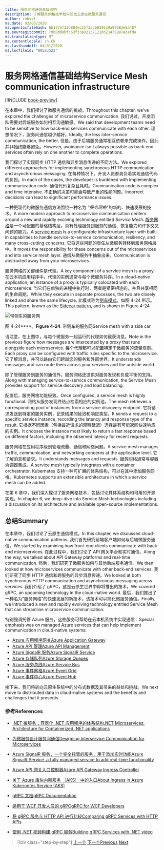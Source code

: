```yaml
---
title: 服务网格通信基础结构
description: 了解服务网格技术如何简化云原生微服务通信
author: robvet
ms.date: 03/03/2020
ms.openlocfilehash: 6b177ef33b804ec35f3acb919539a97683e5a487
ms.sourcegitcommit: 79b0dd8bfc63f33a02137121dd23475887ecefda
ms.translationtype: MT
ms.contentlocale: zh-CN
ms.lasthandoff: 04/01/2020
ms.locfileid: "80523522"
---
```

# <a name="service-mesh-communication-infrastructure"></a><span data-ttu-id="c740b-103">服务网格通信基础结构</span><span class="sxs-lookup"><span data-stu-id="c740b-103">Service Mesh communication infrastructure</span></span>

[!INCLUDE [book-preview](../../../includes/book-preview.md)]

<span data-ttu-id="c740b-104">在本章中，我们探讨了微服务通信的挑战。</span><span class="sxs-lookup"><span data-stu-id="c740b-104">Throughout this chapter, we've explored the challenges of microservice communication.</span></span> <span data-ttu-id="c740b-105">我们说过，开发团队需要对后端服务如何相互沟通敏感。</span><span class="sxs-lookup"><span data-stu-id="c740b-105">We said that development teams need to be sensitive to how back-end services communicate with each other.</span></span> <span data-ttu-id="c740b-106">理想情况下，服务间通信越少越好。</span><span class="sxs-lookup"><span data-stu-id="c740b-106">Ideally, the less inter-service communication, the better.</span></span> <span data-ttu-id="c740b-107">但是，由于后端服务通常相互依赖来完成操作，因此并非始终能够避免。</span><span class="sxs-lookup"><span data-stu-id="c740b-107">However, avoidance isn't always possible as back-end services often rely on one another to complete operations.</span></span>

<span data-ttu-id="c740b-108">我们探讨了实现同步 HTTP 通信和异步消息传递的不同方法。</span><span class="sxs-lookup"><span data-stu-id="c740b-108">We explored different approaches for implementing synchronous HTTP communication and asynchronous messaging.</span></span> <span data-ttu-id="c740b-109">在每种情况下，开发人员都肩负着实现通信代码的负担。</span><span class="sxs-lookup"><span data-stu-id="c740b-109">In each of the cases, the developer is burdened with implementing communication code.</span></span> <span data-ttu-id="c740b-110">通信代码复杂且耗时。</span><span class="sxs-lookup"><span data-stu-id="c740b-110">Communication code is complex and time intensive.</span></span> <span data-ttu-id="c740b-111">不正确的决策可能会导致严重的性能问题。</span><span class="sxs-lookup"><span data-stu-id="c740b-111">Incorrect decisions can lead to significant performance issues.</span></span>

<span data-ttu-id="c740b-112">一种更现代的微服务通信方法围绕一种名为 *"服务网格*"的新的、快速发展的技术。</span><span class="sxs-lookup"><span data-stu-id="c740b-112">A more modern approach to microservice communication centers around a new and rapidly evolving technology entitled *Service Mesh*.</span></span> <span data-ttu-id="c740b-113">[服务网格](https://www.nginx.com/blog/what-is-a-service-mesh/)是一个可配置的基础结构层，具有处理服务到服务的通信、恢复能力和许多交叉问题的能力。</span><span class="sxs-lookup"><span data-stu-id="c740b-113">A [service mesh](https://www.nginx.com/blog/what-is-a-service-mesh/) is a configurable infrastructure layer with built-in capabilities to handle service-to-service communication, resiliency, and many cross-cutting concerns.</span></span> <span data-ttu-id="c740b-114">它将这些问题的责任从微服务转移到服务网格层中。</span><span class="sxs-lookup"><span data-stu-id="c740b-114">It moves the responsibility for these concerns out of the microservices and into service mesh layer.</span></span> <span data-ttu-id="c740b-115">通信从微服务中抽象出来。</span><span class="sxs-lookup"><span data-stu-id="c740b-115">Communication is abstracted away from your microservices.</span></span>

<span data-ttu-id="c740b-116">服务网格的关键组件是代理。</span><span class="sxs-lookup"><span data-stu-id="c740b-116">A key component of a service mesh is a proxy.</span></span> <span data-ttu-id="c740b-117">在云本机应用程序中，代理的实例通常与每个微服务共存。</span><span class="sxs-lookup"><span data-stu-id="c740b-117">In a cloud-native application, an instance of a proxy is typically colocated with each microservice.</span></span> <span data-ttu-id="c740b-118">当它们在单独的进程中执行时，两者是紧密相连的，并且共享相同的生命周期。</span><span class="sxs-lookup"><span data-stu-id="c740b-118">While they execute in separate processes, the two are closely linked and share the same lifecycle.</span></span> <span data-ttu-id="c740b-119">此模式称为[侧车模式](https://docs.microsoft.com/azure/architecture/patterns/sidecar)，如图 4-24 所示。</span><span class="sxs-lookup"><span data-stu-id="c740b-119">This pattern, known as the [Sidecar pattern](https://docs.microsoft.com/azure/architecture/patterns/sidecar), and is shown in Figure 4-24.</span></span>

![带侧车的服务网](./media/service-mesh-with-side-car.png)

<span data-ttu-id="c740b-121">图 4-24\*\*\*\*。</span><span class="sxs-lookup"><span data-stu-id="c740b-121">**Figure 4-24**.</span></span> <span data-ttu-id="c740b-122">带侧车的服务网</span><span class="sxs-lookup"><span data-stu-id="c740b-122">Service mesh with a side car</span></span>

<span data-ttu-id="c740b-123">请注意，在上图中，与每个微服务一起运行的代理如何截获消息。</span><span class="sxs-lookup"><span data-stu-id="c740b-123">Note in the previous figure how messages are intercepted by a proxy that runs alongside each microservice.</span></span> <span data-ttu-id="c740b-124">每个代理都可以配置特定于微服务的流量规则。</span><span class="sxs-lookup"><span data-stu-id="c740b-124">Each proxy can be configured with traffic rules specific to the microservice.</span></span> <span data-ttu-id="c740b-125">它了解消息，并可以路由它们跨越您的服务和外部世界。</span><span class="sxs-lookup"><span data-stu-id="c740b-125">It understands messages and can route them across your services and the outside world.</span></span>

<span data-ttu-id="c740b-126">除了管理服务到服务的通信外，服务网格还提供对服务发现和负载平衡的支持。</span><span class="sxs-lookup"><span data-stu-id="c740b-126">Along with managing service-to-service communication, the Service Mesh provides support for service discovery and load balancing.</span></span>

<span data-ttu-id="c740b-127">配置后，服务网格功能极致。</span><span class="sxs-lookup"><span data-stu-id="c740b-127">Once configured, a service mesh is highly functional.</span></span> <span data-ttu-id="c740b-128">网格从服务发现终结点检索相应的实例池。</span><span class="sxs-lookup"><span data-stu-id="c740b-128">The mesh retrieves a corresponding pool of instances from a service discovery endpoint.</span></span> <span data-ttu-id="c740b-129">它将请求发送到特定的服务实例，记录结果的延迟和响应类型。</span><span class="sxs-lookup"><span data-stu-id="c740b-129">It sends a request to a specific service instance, recording the latency and response type of the result.</span></span> <span data-ttu-id="c740b-130">它根据不同因素（包括最近请求的观察延迟）选择最有可能返回快速响应的实例。</span><span class="sxs-lookup"><span data-stu-id="c740b-130">It chooses the instance most likely to return a fast response based on different factors, including the observed latency for recent requests.</span></span>

<span data-ttu-id="c740b-131">服务网格在应用程序级别管理流量、通信和网络问题。</span><span class="sxs-lookup"><span data-stu-id="c740b-131">A service mesh manages traffic, communication, and networking concerns at the application level.</span></span> <span data-ttu-id="c740b-132">它了解消息和请求。</span><span class="sxs-lookup"><span data-stu-id="c740b-132">It understands messages and requests.</span></span> <span data-ttu-id="c740b-133">服务网格通常与容器协调器集成。</span><span class="sxs-lookup"><span data-stu-id="c740b-133">A service mesh typically integrates with a container orchestrator.</span></span> <span data-ttu-id="c740b-134">Kubernetes 支持一种可扩展的体系结构，可以在其中添加服务网格。</span><span class="sxs-lookup"><span data-stu-id="c740b-134">Kubernetes supports an extensible architecture in which a service mesh can be added.</span></span>

<span data-ttu-id="c740b-135">在第 6 章中，我们深入探讨了服务网格技术，包括讨论其体系结构和可用的开源实现。</span><span class="sxs-lookup"><span data-stu-id="c740b-135">In chapter 6, we deep-dive into Service Mesh technologies including a discussion on its architecture and available open-source implementations.</span></span>

## <a name="summary"></a><span data-ttu-id="c740b-136">总结</span><span class="sxs-lookup"><span data-stu-id="c740b-136">Summary</span></span>

<span data-ttu-id="c740b-137">在本章中，我们讨论了云原生通信模式。</span><span class="sxs-lookup"><span data-stu-id="c740b-137">In this chapter, we discussed cloud-native communication patterns.</span></span> <span data-ttu-id="c740b-138">我们首先研究前端客户端如何与后端微服务通信。</span><span class="sxs-lookup"><span data-stu-id="c740b-138">We started by examining how front-end clients communicate with back-end microservices.</span></span> <span data-ttu-id="c740b-139">在此过程中，我们讨论了 API 网关平台和实时通信。</span><span class="sxs-lookup"><span data-stu-id="c740b-139">Along the way, we talked about API Gateway platforms and real-time communication.</span></span> <span data-ttu-id="c740b-140">然后，我们研究了微服务如何与其他后端服务通信。</span><span class="sxs-lookup"><span data-stu-id="c740b-140">We then looked at how microservices communicate with other back-end services.</span></span> <span data-ttu-id="c740b-141">我们研究了同步 HTTP 通信和跨服务的异步消息传递。</span><span class="sxs-lookup"><span data-stu-id="c740b-141">We looked at both synchronous HTTP communication and asynchronous messaging across services.</span></span> <span data-ttu-id="c740b-142">我们介绍了 gRPC，这是云原生世界中即将推出的技术。</span><span class="sxs-lookup"><span data-stu-id="c740b-142">We covered gRPC, an upcoming technology in the cloud-native world.</span></span> <span data-ttu-id="c740b-143">最后，我们推出了一种名为"服务网格"的快速发展的新技术，该技术可以简化微服务通信。</span><span class="sxs-lookup"><span data-stu-id="c740b-143">Finally, we introduced a new and rapidly evolving technology entitled Service Mesh that can streamline microservice communication.</span></span>

<span data-ttu-id="c740b-144">特别强调托管 Azure 服务，这些服务可帮助在云本机系统中实现通信：</span><span class="sxs-lookup"><span data-stu-id="c740b-144">Special emphasis was on managed Azure services that can help implement communication in cloud-native systems:</span></span>

- [<span data-ttu-id="c740b-145">Azure 应用程序网关</span><span class="sxs-lookup"><span data-stu-id="c740b-145">Azure Application Gateway</span></span>](https://docs.microsoft.com/azure/application-gateway/overview)
- [<span data-ttu-id="c740b-146">Azure API 管理</span><span class="sxs-lookup"><span data-stu-id="c740b-146">Azure API Management</span></span>](https://azure.microsoft.com/services/api-management/)
- [<span data-ttu-id="c740b-147">Azure SignalR 服务</span><span class="sxs-lookup"><span data-stu-id="c740b-147">Azure SignalR Service</span></span>](https://azure.microsoft.com/services/signalr-service/)
- [<span data-ttu-id="c740b-148">Azure 存储队列</span><span class="sxs-lookup"><span data-stu-id="c740b-148">Azure Storage Queues</span></span>](https://docs.microsoft.com/azure/storage/queues/storage-queues-introduction)
- [<span data-ttu-id="c740b-149">Azure 服务总线</span><span class="sxs-lookup"><span data-stu-id="c740b-149">Azure Service Bus</span></span>](https://docs.microsoft.com/azure/service-bus-messaging/service-bus-messaging-overview)
- [<span data-ttu-id="c740b-150">Azure 事件网格</span><span class="sxs-lookup"><span data-stu-id="c740b-150">Azure Event Grid</span></span>](https://docs.microsoft.com/azure/event-grid/overview)
- [<span data-ttu-id="c740b-151">Azure 事件中心</span><span class="sxs-lookup"><span data-stu-id="c740b-151">Azure Event Hub</span></span>](https://azure.microsoft.com/services/event-hubs/)

<span data-ttu-id="c740b-152">接下来，我们将转向云原生系统中的分布式数据及其带来的益处和挑战。</span><span class="sxs-lookup"><span data-stu-id="c740b-152">We next move to distributed data in cloud-native systems and the benefits and challenges that it presents.</span></span>

### <a name="references"></a><span data-ttu-id="c740b-153">参考</span><span class="sxs-lookup"><span data-stu-id="c740b-153">References</span></span>

- [<span data-ttu-id="c740b-154">.NET 微服务：容器化 .NET 应用程序的体系结构</span><span class="sxs-lookup"><span data-stu-id="c740b-154">.NET Microservices: Architecture for Containerized .NET applications</span></span>](https://dotnet.microsoft.com/download/thank-you/microservices-architecture-ebook)

- [<span data-ttu-id="c740b-155">为微服务设计服务间通信</span><span class="sxs-lookup"><span data-stu-id="c740b-155">Designing Interservice Communication for Microservices</span></span>](https://docs.microsoft.com/azure/architecture/microservices/design/interservice-communication)

- [<span data-ttu-id="c740b-156">Azure SignalR 服务，一个完全托管的服务，用于添加实时功能</span><span class="sxs-lookup"><span data-stu-id="c740b-156">Azure SignalR Service, a fully managed service to add real-time functionality</span></span>](https://azure.microsoft.com/blog/azure-signalr-service-a-fully-managed-service-to-add-real-time-functionality/)

- [<span data-ttu-id="c740b-157">Azure API 网关入口控制器</span><span class="sxs-lookup"><span data-stu-id="c740b-157">Azure API Gateway Ingress Controller</span></span>](https://azure.github.io/application-gateway-kubernetes-ingress/)

- [<span data-ttu-id="c740b-158">关于 Azure 库伯内斯服务 （AKS） 中的入口</span><span class="sxs-lookup"><span data-stu-id="c740b-158">About Ingress in Azure Kubernetes Service (AKS)</span></span>](https://vincentlauzon.com/2018/10/10/about-ingress-in-azure-kubernetes-service-aks/)

- [<span data-ttu-id="c740b-159">gRPC 文档</span><span class="sxs-lookup"><span data-stu-id="c740b-159">gRPC Documentation</span></span>](https://grpc.io/docs/guides/)

- [<span data-ttu-id="c740b-160">适用于 WCF 开发人员的 gRPC</span><span class="sxs-lookup"><span data-stu-id="c740b-160">gRPC for WCF Developers</span></span>](https://docs.microsoft.com/dotnet/architecture/grpc-for-wcf-developers/)

- [<span data-ttu-id="c740b-161">将 gRPC 服务与 HTTP API 进行比较</span><span class="sxs-lookup"><span data-stu-id="c740b-161">Comparing gRPC Services with HTTP APIs</span></span>](https://docs.microsoft.com/aspnet/core/grpc/comparison?view=aspnetcore-3.0)

- [<span data-ttu-id="c740b-162">使用 .NET 视频构建 gRPC 服务</span><span class="sxs-lookup"><span data-stu-id="c740b-162">Building gRPC Services with .NET video</span></span>](https://channel9.msdn.com/Shows/The-Cloud-Native-Show/Building-Microservices-with-gRPC-and-NET)

>[!div class="step-by-step"]
><span data-ttu-id="c740b-163">[上一个](grpc.md)
>[下一个](Database-per-microservice.md)</span><span class="sxs-lookup"><span data-stu-id="c740b-163">[Previous](grpc.md)
[Next](Database-per-microservice.md)</span></span>
